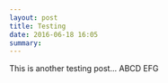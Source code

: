 ```yaml
---
layout: post
title: Testing
date: 2016-06-18 16:05
summary: 
---
```

This is another testing post...
ABCD EFG


